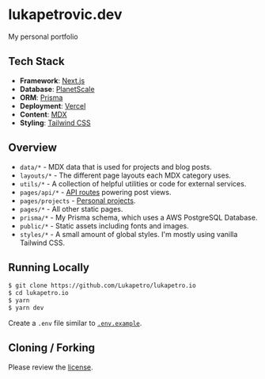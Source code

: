 # lukapetrovic.dev

My personal portfolio

## Tech Stack

- **Framework**: [Next.js](https://nextjs.org/)
- **Database**: [PlanetScale](https://planetscale.com)
- **ORM**: [Prisma](https://prisma.io/)
- **Deployment**: [Vercel](https://vercel.com)
- **Content**: [MDX](https://github.com/mdx-js/mdx)
- **Styling**: [Tailwind CSS](https://tailwindcss.com/)

## Overview

- `data/*` - MDX data that is used for projects and blog posts.
- `layouts/*` - The different page layouts each MDX category uses.
- `utils/*` - A collection of helpful utilities or code for external services.
- `pages/api/*` - [API routes](https://nextjs.org/docs/api-routes/introduction) powering post views.
- `pages/projects` - [Personal projects](http://localhost:3000/projects).
- `pages/*` - All other static pages.
- `prisma/*` - My Prisma schema, which uses a AWS PostgreSQL Database.
- `public/*` - Static assets including fonts and images.
- `styles/*` - A small amount of global styles. I'm mostly using vanilla Tailwind CSS.

## Running Locally

```bash
$ git clone https://github.com/Lukapetro/lukapetro.io
$ cd lukapetro.io
$ yarn
$ yarn dev
```

Create a `.env` file similar to [`.env.example`](https://github.com/Lukapetro/lukapetro.io/blob/main/.env.example).

## Cloning / Forking

Please review the [license](https://github.com/Lukapetro/lukapetro.io/blob/main/LICENSE.txt).
